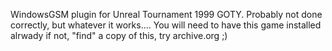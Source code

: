 WindowsGSM plugin for Unreal Tournament 1999 GOTY.
Probably not done correctly, but whatever it works.... 
You will need to have this game installed alrwady if not, "find" a copy of this, try archive.org ;) 
